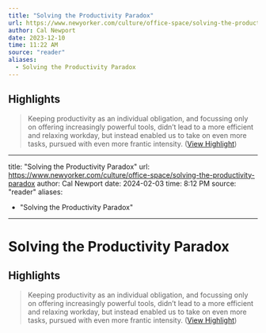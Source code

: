 ```yaml
---
title: "Solving the Productivity Paradox"
url: https://www.newyorker.com/culture/office-space/solving-the-productivity-paradox
author: Cal Newport
date: 2023-12-10
time: 11:22 AM
source: "reader"
aliases:
  - Solving the Productivity Paradox
---
```

## Highlights
> Keeping productivity as an individual obligation, and focussing only on offering increasingly powerful tools, didn’t lead to a more efficient and relaxing workday, but instead enabled us to take on even more tasks, pursued with even more frantic intensity. ([View Highlight](https://read.readwise.io/read/01hee70s3fpbyfvvbcgyb87zgj))

---
title: "Solving the Productivity Paradox"
url: https://www.newyorker.com/culture/office-space/solving-the-productivity-paradox
author: Cal Newport
date: 2024-02-03
time: 8:12 PM
source: "reader"
aliases:
  - "Solving the Productivity Paradox"
---
# Solving the Productivity Paradox

## Highlights
> Keeping productivity as an individual obligation, and focussing only on offering increasingly powerful tools, didn’t lead to a more efficient and relaxing workday, but instead enabled us to take on even more tasks, pursued with even more frantic intensity. ([View Highlight](https://read.readwise.io/read/01hee70s3fpbyfvvbcgyb87zgj))


